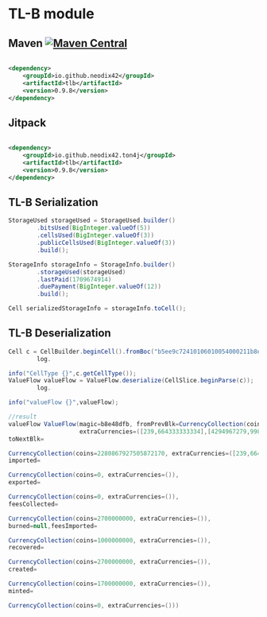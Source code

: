 # TL-B module

## Maven [![Maven Central][maven-central-svg]][maven-central]

```xml

<dependency>
    <groupId>io.github.neodix42</groupId>
    <artifactId>tlb</artifactId>
    <version>0.9.8</version>
</dependency>
```

## Jitpack

```xml

<dependency>
    <groupId>io.github.neodix42.ton4j</groupId>
    <artifactId>tlb</artifactId>
    <version>0.9.8</version>
</dependency>
```

## TL-B Serialization

```java
StorageUsed storageUsed = StorageUsed.builder()
        .bitsUsed(BigInteger.valueOf(5))
        .cellsUsed(BigInteger.valueOf(3))
        .publicCellsUsed(BigInteger.valueOf(3))
        .build();

StorageInfo storageInfo = StorageInfo.builder()
        .storageUsed(storageUsed)
        .lastPaid(1709674914)
        .duePayment(BigInteger.valueOf(12))
        .build();

Cell serializedStorageInfo = storageInfo.toCell();
```

## TL-B Deserialization

```java
Cell c = CellBuilder.beginCell().fromBoc("b5ee9c72410106010054000211b8e48dfb4a0eebb0040105022581fa7454b05a2ea2ac0fd3a2a5d348d2954008020202012004030015bfffffffbcbd0efda563d00015be000003bcb355ab466ad0001d43b9aca00250775d8011954fc40008b63e6951");
        log.

info("CellType {}",c.getCellType());
ValueFlow valueFlow = ValueFlow.deserialize(CellSlice.beginParse(c));
        log.

info("valueFlow {}",valueFlow);

//result
valueFlow ValueFlow(magic=b8e48dfb, fromPrevBlk=CurrencyCollection(coins=2280867924805872170,
                    extraCurrencies=([239,664333333334],[4294967279,998444444446])),
toNextBlk=

CurrencyCollection(coins=2280867927505872170, extraCurrencies=([239,664333333334],[4294967279,998444444446])),
imported=

CurrencyCollection(coins=0, extraCurrencies=()),
exported=

CurrencyCollection(coins=0, extraCurrencies=()),
feesCollected=

CurrencyCollection(coins=2700000000, extraCurrencies=()),
burned=null,feesImported=

CurrencyCollection(coins=1000000000, extraCurrencies=()),
recovered=

CurrencyCollection(coins=2700000000, extraCurrencies=()),
created=

CurrencyCollection(coins=1700000000, extraCurrencies=()),
minted=

CurrencyCollection(coins=0, extraCurrencies=()))
```

[maven-central-svg]: https://img.shields.io/maven-central/v/io.github.neodix42/tlb

[maven-central]: https://mvnrepository.com/artifact/io.github.neodix42/tlb

[ton-svg]: https://img.shields.io/badge/Based%20on-TON-blue

[ton]: https://ton.org